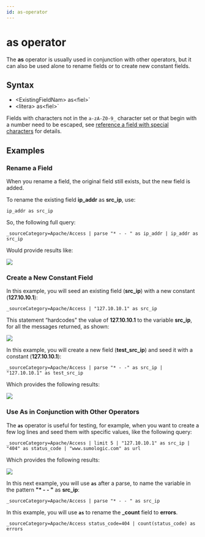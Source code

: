 ```yaml
---
id: as-operator
---
```


# as operator

The **as** operator is usually used in conjunction with other operators,
but it can also be used alone to rename fields or to create new constant
fields.

## Syntax

* \<ExistingFieldNam\> as\<fiel\>`
* \<litera\> as\<fiel\>`

Fields with characters not in the `a-zA-Z0-9_` character set or that
begin with a number need to be escaped, see [reference a field with
special
characters](../../Get-Started-with-Search/Search-Basics/Reference_a_Field_with_Special_Characters.md "Reference a Field with Special Characters") for
details.

## Examples

### Rename a Field

When you rename a field, the original field still exists, but the new
field is added.

To rename the existing field **ip_addr** as **src_ip**, use:

`ip_addr as src_ip`

So, the following full query:

`_sourceCategory=Apache/Access | parse "* - - " as ip_addr | ip_addr as src_ip`

Would provide results like:

![](../../static/img/Search-Query-Language/Search-Operators/as-operator/../../../../Assets/Media_Repo_for_Search/as_rename.png)

### Create a New Constant Field

In this example, you will seed an existing field (**src_ip**) with a new
constant (**127.10.10.1**):

`_sourceCategory=Apache/Access | "127.10.10.1" as src_ip`

This statement “hardcodes" the value of **127.10.10.1** to the variable
**src_ip**, for all the messages returned, as shown:

![](../../static/img/Search-Query-Language/Search-Operators/as-operator/../../../../Assets/Media_Repo_for_Search/as_new_constant1.png)

In this example, you will create a new field (**test_src_ip**) and seed
it with a constant (**127.10.10.1**):

`_sourceCategory=Apache/Access | parse "* - -" as src_ip | "127.10.10.1" as test_src_ip`

Which provides the following results:

![](../../static/img/Search-Query-Language/Search-Operators/as-operator/../../../../Assets/Media_Repo_for_Search/as_new_constant2.png)

### Use As in Conjunction with Other Operators

The **`as`** operator is useful for testing, for example, when you want
to create a few log lines and seed them with specific values, like the
following query:

`_sourceCategory=Apache/Access | limit 5 | "127.10.10.1" as src_ip | "404" as status_code | "www.sumologic.com" as url`

Which provides the following results:

![](../../static/img/Search-Query-Language/Search-Operators/as-operator/../../../../Assets/Media_Repo_for_Search/as_conjunction.png)

In this next example, you will use **`as`** after a parse, to name the
variable in the pattern **"\* - - "** as **src_ip**:

`_sourceCategory=Apache/Access | parse "* - - " as src_ip`

In this example, you will use **`as`** to rename the **\_count** field
to **errors**.  

`_sourceCategory=Apache/Access status_code=404 | count(status_code) as errors`
